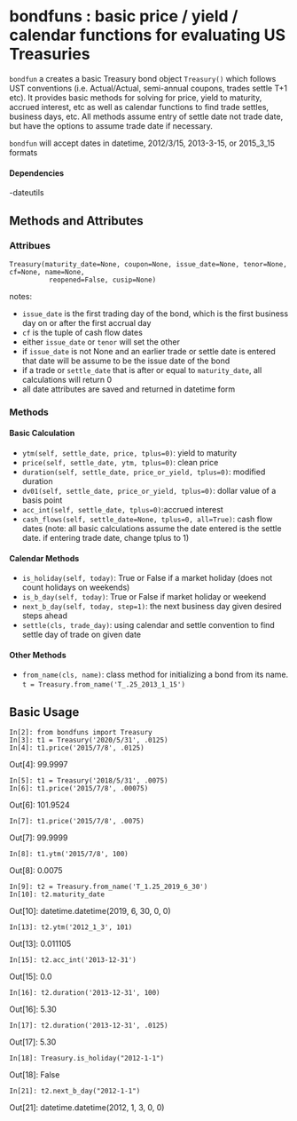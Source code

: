 # bondfuns : basic price / yield / calendar functions for evaluating US Treasuries

`bondfun` a creates a basic Treasury bond object `Treasury()` which follows UST conventions (i.e. Actual/Actual, semi-annual coupons, trades settle T+1 etc). It provides basic methods for solving for price, yield to maturity, accrued interest, etc as well as calendar functions to find trade settles, business days, etc. All methods assume entry of settle date not trade date, but have the options to assume trade date if necessary. 

`bondfun` will accept dates in datetime, 2012/3/15, 2013-3-15, or 2015_3_15 formats

#### Dependencies
-dateutils

## Methods and Attributes
### Attribues
```
Treasury(maturity_date=None, coupon=None, issue_date=None, tenor=None, cf=None, name=None,
          reopened=False, cusip=None)
```
notes: 
- `issue_date` is the first trading day of the bond, which is the first business day on or after the first accrual day
- `cf` is the tuple of cash flow dates
- either `issue_date` or `tenor` will set the other
- if `issue_date` is not None and an earlier trade or settle date is entered that date will be assume to be the issue date of the bond
- if a trade or `settle_date` that is after or equal to `maturity_date`, all calculations will return 0
- all date attributes are saved and returned in datetime form

### Methods

#### Basic Calculation 
- `ytm(self, settle_date, price, tplus=0)`: yield to maturity
- `price(self, settle_date, ytm, tplus=0)`: clean price
- `duration(self, settle_date, price_or_yield, tplus=0)`: modified duration
- `dv01(self, settle_date, price_or_yield, tplus=0)`: dollar value of a basis point
- `acc_int(self, settle_date, tplus=0)`:accrued interest
- `cash_flows(self, settle_date=None, tplus=0, all=True)`: cash flow dates
(note: all basic calculations assume the date entered is the settle date. if entering trade date, change tplus to 1)

#### Calendar Methods
- `is_holiday(self, today)`: True or False if a market holiday (does not count holidays on weekends)
- `is_b_day(self, today)`: True or False if market holiday or weekend
- `next_b_day(self, today, step=1)`: the next business day given desired steps ahead
- `settle(cls, trade_day)`: using calendar and settle convention to find settle day of trade on given date

#### Other Methods
- `from_name(cls, name)`: class method for initializing a bond from its name. `t = Treasury.from_name('T_.25_2013_1_15')`

## Basic Usage
```
In[2]: from bondfuns import Treasury
In[3]: t1 = Treasury('2020/5/31', .0125)
In[4]: t1.price('2015/7/8', .0125)
```
Out[4]: 99.9997
```
In[5]: t1 = Treasury('2018/5/31', .0075)
In[6]: t1.price('2015/7/8', .00075)
```
Out[6]: 101.9524
```
In[7]: t1.price('2015/7/8', .0075)
```
Out[7]: 99.9999
```
In[8]: t1.ytm('2015/7/8', 100)
```
Out[8]: 0.0075
```
In[9]: t2 = Treasury.from_name('T_1.25_2019_6_30')
In[10]: t2.maturity_date
```
Out[10]: datetime.datetime(2019, 6, 30, 0, 0)
```
In[13]: t2.ytm('2012_1_3', 101)
```
Out[13]: 0.011105
```
In[15]: t2.acc_int('2013-12-31')
```
Out[15]: 0.0
```
In[16]: t2.duration('2013-12-31', 100)
```
Out[16]: 5.30
```
In[17]: t2.duration('2013-12-31', .0125)
```
Out[17]: 5.30
```
In[18]: Treasury.is_holiday("2012-1-1")
```
Out[18]: False
```
In[21]: t2.next_b_day("2012-1-1")
```
Out[21]: datetime.datetime(2012, 1, 3, 0, 0)
